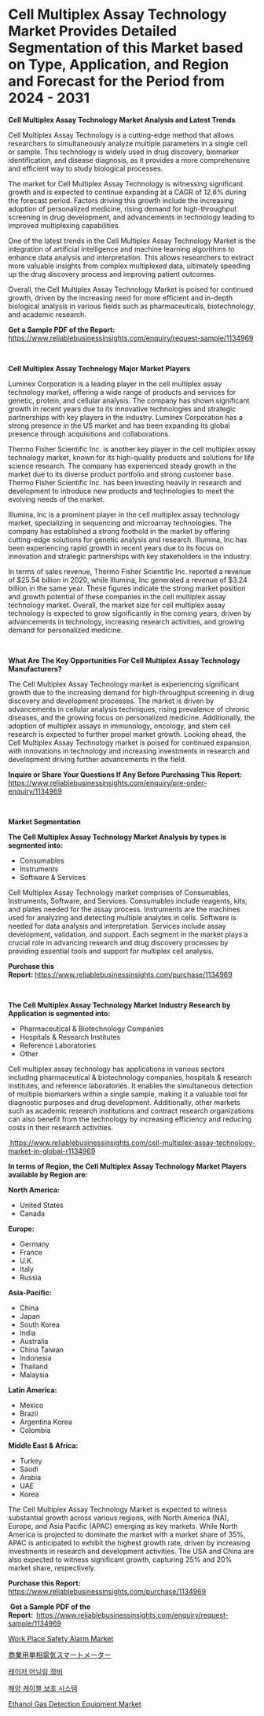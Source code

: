 <p><h1>Cell Multiplex Assay Technology Market Provides Detailed Segmentation of this Market based on Type, Application, and Region and Forecast for the Period from 2024 - 2031</h1></p><p><strong>Cell Multiplex Assay Technology Market Analysis and Latest Trends</strong></p>
<p><p>Cell Multiplex Assay Technology is a cutting-edge method that allows researchers to simultaneously analyze multiple parameters in a single cell or sample. This technology is widely used in drug discovery, biomarker identification, and disease diagnosis, as it provides a more comprehensive and efficient way to study biological processes.</p><p>The market for Cell Multiplex Assay Technology is witnessing significant growth and is expected to continue expanding at a CAGR of 12.6% during the forecast period. Factors driving this growth include the increasing adoption of personalized medicine, rising demand for high-throughput screening in drug development, and advancements in technology leading to improved multiplexing capabilities.</p><p>One of the latest trends in the Cell Multiplex Assay Technology Market is the integration of artificial intelligence and machine learning algorithms to enhance data analysis and interpretation. This allows researchers to extract more valuable insights from complex multiplexed data, ultimately speeding up the drug discovery process and improving patient outcomes.</p><p>Overall, the Cell Multiplex Assay Technology Market is poised for continued growth, driven by the increasing need for more efficient and in-depth biological analysis in various fields such as pharmaceuticals, biotechnology, and academic research.</p></p>
<p><strong>Get a Sample PDF of the Report:&nbsp;</strong> <a href="https://www.reliablebusinessinsights.com/enquiry/request-sample/1134969">https://www.reliablebusinessinsights.com/enquiry/request-sample/1134969</a></p>
<p>&nbsp;</p>
<p><strong>Cell Multiplex Assay Technology Major Market Players</strong></p>
<p><p>Luminex Corporation is a leading player in the cell multiplex assay technology market, offering a wide range of products and services for genetic, protein, and cellular analysis. The company has shown significant growth in recent years due to its innovative technologies and strategic partnerships with key players in the industry. Luminex Corporation has a strong presence in the US market and has been expanding its global presence through acquisitions and collaborations.</p><p>Thermo Fisher Scientific Inc. is another key player in the cell multiplex assay technology market, known for its high-quality products and solutions for life science research. The company has experienced steady growth in the market due to its diverse product portfolio and strong customer base. Thermo Fisher Scientific Inc. has been investing heavily in research and development to introduce new products and technologies to meet the evolving needs of the market.</p><p>Illumina, Inc is a prominent player in the cell multiplex assay technology market, specializing in sequencing and microarray technologies. The company has established a strong foothold in the market by offering cutting-edge solutions for genetic analysis and research. Illumina, Inc has been experiencing rapid growth in recent years due to its focus on innovation and strategic partnerships with key stakeholders in the industry.</p><p>In terms of sales revenue, Thermo Fisher Scientific Inc. reported a revenue of $25.54 billion in 2020, while Illumina, Inc generated a revenue of $3.24 billion in the same year. These figures indicate the strong market position and growth potential of these companies in the cell multiplex assay technology market. Overall, the market size for cell multiplex assay technology is expected to grow significantly in the coming years, driven by advancements in technology, increasing research activities, and growing demand for personalized medicine.</p></p>
<p>&nbsp;</p>
<p><strong>What Are The Key Opportunities For Cell Multiplex Assay Technology Manufacturers?</strong></p>
<p><p>The Cell Multiplex Assay Technology market is experiencing significant growth due to the increasing demand for high-throughput screening in drug discovery and development processes. The market is driven by advancements in cellular analysis techniques, rising prevalence of chronic diseases, and the growing focus on personalized medicine. Additionally, the adoption of multiplex assays in immunology, oncology, and stem cell research is expected to further propel market growth. Looking ahead, the Cell Multiplex Assay Technology market is poised for continued expansion, with innovations in technology and increasing investments in research and development driving further advancements in the field.</p></p>
<p><strong>Inquire or Share Your Questions If Any Before Purchasing This Report:</strong> <a href="https://www.reliablebusinessinsights.com/enquiry/pre-order-enquiry/1134969">https://www.reliablebusinessinsights.com/enquiry/pre-order-enquiry/1134969</a></p>
<p>&nbsp;</p>
<p><strong>Market Segmentation</strong></p>
<p><strong>The Cell Multiplex Assay Technology Market Analysis by types is segmented into:</strong></p>
<p><ul><li>Consumables</li><li>Instruments</li><li>Software & Services</li></ul></p>
<p><p>Cell Multiplex Assay Technology market comprises of Consumables, Instruments, Software, and Services. Consumables include reagents, kits, and plates needed for the assay process. Instruments are the machines used for analyzing and detecting multiple analytes in cells. Software is needed for data analysis and interpretation. Services include assay development, validation, and support. Each segment in the market plays a crucial role in advancing research and drug discovery processes by providing essential tools and support for multiplex cell analysis.</p></p>
<p><strong>Purchase this Report:&nbsp;</strong><a href="https://www.reliablebusinessinsights.com/purchase/1134969">https://www.reliablebusinessinsights.com/purchase/1134969</a></p>
<p>&nbsp;</p>
<p><strong>The Cell Multiplex Assay Technology Market Industry Research by Application is segmented into:</strong></p>
<p><ul><li>Pharmaceutical & Biotechnology Companies</li><li>Hospitals & Research Institutes</li><li>Reference Laboratories</li><li>Other</li></ul></p>
<p><p>Cell multiplex assay technology has applications in various sectors including pharmaceutical & biotechnology companies, hospitals & research institutes, and reference laboratories. It enables the simultaneous detection of multiple biomarkers within a single sample, making it a valuable tool for diagnostic purposes and drug development. Additionally, other markets such as academic research institutions and contract research organizations can also benefit from the technology by increasing efficiency and reducing costs in their research activities.</p></p>
<p><a href="https://www.reliablebusinessinsights.com/cell-multiplex-assay-technology-market-in-global-r1134969">&nbsp;https://www.reliablebusinessinsights.com/cell-multiplex-assay-technology-market-in-global-r1134969</a></p>
<p><strong>In terms of Region, the Cell Multiplex Assay Technology Market Players available by Region are:</strong></p>
<p>
    <p> <strong> North America: </strong>
        <ul>
            <li>United States</li>
            <li>Canada</li>
        </ul>
        </p> 
    <p> <strong> Europe: </strong>
        <ul>
            <li>Germany</li>
            <li>France</li>
            <li>U.K.</li>
            <li>Italy</li>
            <li>Russia</li>
        </ul>
        </p> 
    <p> <strong> Asia-Pacific: </strong>
        <ul>
            <li>China</li>
            <li>Japan</li>
            <li>South Korea</li>
            <li>India</li>
            <li>Australia</li>
            <li>China Taiwan</li>
            <li>Indonesia</li>
            <li>Thailand</li>
            <li>Malaysia</li>
        </ul>
        </p> 
    <p> <strong> Latin America: </strong>
        <ul>
            <li>Mexico</li>
            <li>Brazil</li>
            <li>Argentina Korea</li>
            <li>Colombia</li>
        </ul>
        </p> 
    <p> <strong> Middle East & Africa: </strong>
        <ul>
            <li>Turkey</li>
            <li>Saudi</li>
            <li>Arabia</li>
            <li>UAE</li>
            <li>Korea</li>
        </ul>
    </p>
    </p>
<p><p>The Cell Multiplex Assay Technology Market is expected to witness substantial growth across various regions, with North America (NA), Europe, and Asia Pacific (APAC) emerging as key markets. While North America is projected to dominate the market with a market share of 35%, APAC is anticipated to exhibit the highest growth rate, driven by increasing investments in research and development activities. The USA and China are also expected to witness significant growth, capturing 25% and 20% market share, respectively.</p></p>
<p><strong>Purchase this Report: </strong><a href="https://www.reliablebusinessinsights.com/purchase/1134969">https://www.reliablebusinessinsights.com/purchase/1134969</a></p>
<p>&nbsp;<strong>Get a Sample PDF of the Report:&nbsp;&nbsp;</strong><a href="https://www.reliablebusinessinsights.com/enquiry/request-sample/1134969">https://www.reliablebusinessinsights.com/enquiry/request-sample/1134969</a></p>
<p><strong></strong></p>
<p><p><a href="https://github.com/AlysaLedner2023/Market-Research-Report-List-1/blob/main/work-place-safety-alarm-market.md">Work Place Safety Alarm Market</a></p><p><a href="https://github.com/hwbcz413288296/Market-Research-Report-List-2/blob/main/3319352106168.md">商業用単相電気スマートメーター</a></p><p><a href="https://github.com/emakpiahsopiah/Market-Research-Report-List-1/blob/main/4873334100017.md">레이저 어닐링 장비</a></p><p><a href="https://github.com/ROBERTS65DAVID/Market-Research-Report-List-1/blob/main/4757436100010.md">해양 케이블 보호 시스템</a></p><p><a href="https://github.com/Sherrillcrooksxa8i18ucf2m/Market-Research-Report-List-2/blob/main/ethanol-gas-detection-equipment-market.md">Ethanol Gas Detection Equipment Market</a></p></p>
